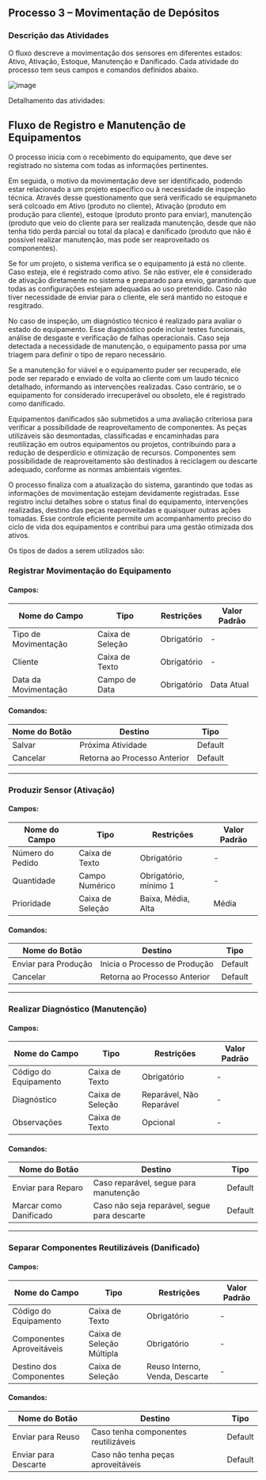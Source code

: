 ## **Processo 3 – Movimentação de Depósitos**  

### **Descrição das Atividades** 

O fluxo descreve a movimentação dos sensores em diferentes estados: Ativo, Ativação, Estoque, Manutenção e Danificado.
Cada atividade do processo tem seus campos e comandos definidos abaixo.

![image](https://github.com/user-attachments/assets/1e7ceb99-3dff-4b56-a385-30e183208eed)


Detalhamento das atividades: 

## Fluxo de Registro e Manutenção de Equipamentos

O processo inicia com o recebimento do equipamento, que deve ser registrado no sistema com todas as informações pertinentes.

Em seguida, o motivo da movimentação deve ser identificado, podendo estar relacionado a um projeto específico ou à necessidade de inspeção técnica. Através desse questionamento que será verificado se equipmaneto será colcoado em Ativo (produto no cliente), Ativação (produto em produção para cliente), estoque (produto pronto para enviar), manutenção (produto que veio do cliente para ser realizada manutenção, desde que não tenha tido perda parcial ou total da placa) e danificado (produto que não é possível realizar manutenção, mas pode ser reaproveitado os componentes).

Se for um projeto, o sistema verifica se o equipamento já está no cliente. Caso esteja, ele é registrado como ativo. Se não estiver, ele é considerado de ativação diretamente no sistema e preparado para envio, garantindo que todas as configurações estejam adequadas ao uso pretendido. Caso não tiver necessidade de enviar para o cliente, ele será mantido no estoque e resgitrado.

No caso de inspeção, um diagnóstico técnico é realizado para avaliar o estado do equipamento. Esse diagnóstico pode incluir testes funcionais, análise de desgaste e verificação de falhas operacionais. Caso seja detectada a necessidade de manutenção, o equipamento passa por uma triagem para definir o tipo de reparo necessário.

Se a manutenção for viável e o equipamento puder ser recuperado, ele pode ser reparado e enviado de volta ao cliente com um laudo técnico detalhado, informando as intervenções realizadas. Caso contrário, se o equipamento for considerado irrecuperável ou obsoleto, ele é registrado como danificado.

Equipamentos danificados são submetidos a uma avaliação criteriosa para verificar a possibilidade de reaproveitamento de componentes. As peças utilizáveis são desmontadas, classificadas e encaminhadas para reutilização em outros equipamentos ou projetos, contribuindo para a redução de desperdício e otimização de recursos. Componentes sem possibilidade de reaproveitamento são destinados à reciclagem ou descarte adequado, conforme as normas ambientais vigentes.

O processo finaliza com a atualização do sistema, garantindo que todas as informações de movimentação estejam devidamente registradas. Esse registro inclui detalhes sobre o status final do equipamento, intervenções realizadas, destino das peças reaproveitadas e quaisquer outras ações tomadas. Esse controle eficiente permite um acompanhamento preciso do ciclo de vida dos equipamentos e contribui para uma gestão otimizada dos ativos.

Os tipos de dados a serem utilizados são:

### **Registrar Movimentação do Equipamento**  

#### **Campos:**  
| Nome do Campo        | Tipo            | Restrições         | Valor Padrão  |
|----------------------|----------------|--------------------|---------------|
| Tipo de Movimentação | Caixa de Seleção | Obrigatório       | -             |
| Cliente             | Caixa de Texto  | Obrigatório       | -             |
| Data da Movimentação | Campo de Data  | Obrigatório       | Data Atual    |

#### **Comandos:**  
| Nome do Botão  | Destino                  | Tipo    |
|---------------|-------------------------|--------|
| Salvar        | Próxima Atividade        | Default |
| Cancelar      | Retorna ao Processo Anterior | Default |

---

### **Produzir Sensor (Ativação)**  

#### **Campos:**  
| Nome do Campo      | Tipo            | Restrições         | Valor Padrão  |
|--------------------|----------------|--------------------|---------------|
| Número do Pedido  | Caixa de Texto  | Obrigatório       | -             |
| Quantidade        | Campo Numérico  | Obrigatório, mínimo 1 | -          |
| Prioridade        | Caixa de Seleção | Baixa, Média, Alta | Média         |

#### **Comandos:**  
| Nome do Botão         | Destino                      | Tipo    |
|----------------------|----------------------------|--------|
| Enviar para Produção | Inicia o Processo de Produção | Default |
| Cancelar             | Retorna ao Processo Anterior | Default |

---

### **Realizar Diagnóstico (Manutenção)**  

#### **Campos:**  
| Nome do Campo       | Tipo            | Restrições         | Valor Padrão  |
|---------------------|----------------|--------------------|---------------|
| Código do Equipamento | Caixa de Texto | Obrigatório       | -             |
| Diagnóstico        | Caixa de Seleção | Reparável, Não Reparável | -   |
| Observações        | Caixa de Texto   | Opcional          | -             |

#### **Comandos:**  
| Nome do Botão          | Destino                                | Tipo    |
|-----------------------|-------------------------------------|--------|
| Enviar para Reparo   | Caso reparável, segue para manutenção | Default |
| Marcar como Danificado | Caso não seja reparável, segue para descarte | Default |

---

### **Separar Componentes Reutilizáveis (Danificado)**  

#### **Campos:**  
| Nome do Campo               | Tipo                    | Restrições         | Valor Padrão  |
|-----------------------------|------------------------|--------------------|---------------|
| Código do Equipamento       | Caixa de Texto        | Obrigatório       | -             |
| Componentes Aproveitáveis   | Caixa de Seleção Múltipla | Obrigatório       | -             |
| Destino dos Componentes     | Caixa de Seleção      | Reuso Interno, Venda, Descarte | - |

#### **Comandos:**  
| Nome do Botão       | Destino                                   | Tipo    |
|--------------------|-----------------------------------------|--------|
| Enviar para Reuso | Caso tenha componentes reutilizáveis   | Default |
| Enviar para Descarte | Caso não tenha peças aproveitáveis | Default |




